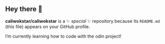 ## Hey there 👋


**caliwokstar/caliwokstar** is a ✨ _special_ ✨ repository because its `README.md` (this file) appears on your GitHub profile.


I’m currently learning how to code with the odin project!
